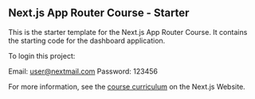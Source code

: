 ## Next.js App Router Course - Starter

This is the starter template for the Next.js App Router Course. It contains the starting code for the dashboard application.

To login this project:

  Email: user@nextmail.com
  Password: 123456

For more information, see the [course curriculum](https://nextjs.org/learn) on the Next.js Website.
